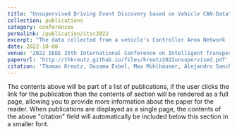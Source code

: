 ```yaml
---
title: "Unsupervised Driving Event Discovery based on Vehicle CAN-Data"
collection: publications
category: conferences
permalink: /publication/itsc2022
excerpt: "The data collected from a vehicle's Controller Area Network (CAN) can quickly exceed human analysis or annotation capabilities when considering fleets of vehicles, which stresses the importance of unsupervised machine learning methods. This work presents a simultaneous clustering and segmentation approach for vehicle CAN-data that identifies common driving events in an unsupervised manner. The approach builds on self-supervised learning (SSL) for multivariate time series to distinguish different driving events in the learned latent space. We evaluate our approach with a dataset of real Tesla Model 3 vehicle CAN-data and a two-hour driving session that we annotated with different driving events. With our approach, we evaluate the applicability of recent time series-related contrastive and generative SSL techniques to learn representations that distinguish driving events. Compared to state-of-the-art (SOTA) generative SSL methods for driving event discovery, we find that contrastive learning approaches reach similar performance."
date: 2022-10-08
venue: '2022 IEEE 25th International Conference on Intelligent Transportation Systems (ITSC)'
paperurl: 'http://thkreutz.github.io/files/kreutz2022unsupervised.pdf'
citation: 'Thomas Kreutz, Ousama Esbel, Max Mühlhäuser, Alejandro Sanchez Guinea; Proceedings of the IEEE 25th International Conference on Intelligent Transportation Systems (ITSC)), 2022'
---
```


The contents above will be part of a list of publications, if the user clicks the link for the publication than the contents of section will be rendered as a full page, allowing you to provide more information about the paper for the reader. When publications are displayed as a single page, the contents of the above "citation" field will automatically be included below this section in a smaller font.
